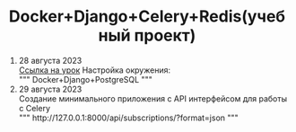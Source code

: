 <h1 align="center">Docker+Django+Celery+Redis(учебный проект)</h1>
<ol>
    <li>28 августа 2023<br><a href="https://youtu.be/XEjJpGv5BsY?si=sFkzkLznfjYvqD_9">Ссылка на урок</a> Настройка окружения:<br>
    """     Docker+Django+PostgreSQL    """</li>
    <li>29 августа 2023<br>
    Создание минимального приложения с API интерфейсом для работы с Celery<br>
    """     http://127.0.0.1:8000/api/subscriptions/?format=json    """
    </li>
</ol>